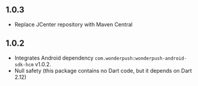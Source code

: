 ## 1.0.3

* Replace JCenter repository with Maven Central

## 1.0.2

* Integrates Android dependency `com.wonderpush:wonderpush-android-sdk-hcm` v1.0.2.
* Null safety (this package contains no Dart code, but it depends on Dart 2.12)
